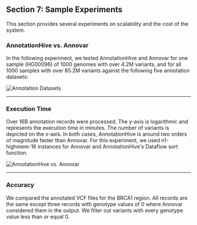 ## Section 7: Sample Experiments
This section provides several experiments on scalability and the cost of the system.

### AnnotationHive vs. Annovar ###

In the following experiment, we tested AnnotationHive and 
Annovar for one sample (HG00096) of 1000 genomes with over 4.2M 
variants, and for all 1000 samples with over 85.2M variants against 
the following five annotation datasets:

![Annotation Datasets](https://github.com/StanfordBioinformatics/cloud-based-annotation/blob/master/common/img/Annotations.png "Annotation Datasets")

---

### Execution Time ###

Over 16B annotation records were processed. The y-axis is logarithmic and represents the execution time in minutes. 
The number of variants is depicted on the x-axis. In both cases, AnnotationHive is around two orders of magnitude faster 
than Annovar. For this experiment, we used n1-highmem-16 instances for Annovar and AnnotationHive's Dataflow sort function. 

![AnnotationHive vs. Annovar](https://github.com/StanfordBioinformatics/cloud-based-annotation/blob/master/common/img/Experiment_AnnotationHive_BigQuery.png "AnnotationHive vs. Annovar")

---

### Accuracy ###

We compared the annotated VCF files for the BRCA1 region. All records are the same except three records with 
genotype values of 0 where Annovar considered them in the output. We filter out variants with every genotype
value less than or equal 0.
 


